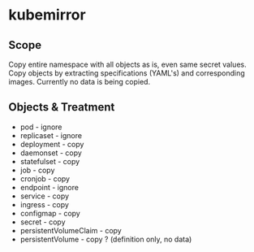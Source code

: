 # kubemirror

## Scope

Copy entire namespace with all objects as is, even same secret values.
Copy objects by extracting specifications (YAML's) and corresponding images.
Currently no data is being copied.


## Objects & Treatment

- pod - ignore
- replicaset - ignore
- deployment - copy
- daemonset - copy
- statefulset - copy
- job - copy
- cronjob - copy
- endpoint - ignore
- service - copy
- ingress - copy
- configmap - copy
- secret - copy
- persistentVolumeClaim - copy
- persistentVolume - copy ? (definition only, no data)
